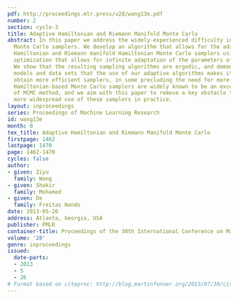 ```yaml
---
pdf: http://proceedings.mlr.press/v28/wang13e.pdf
number: 2
section: cycle-3
title: Adaptive Hamiltonian and Riemann Manifold Monte Carlo
abstract: In this paper we address the widely-experienced difficulty in tuning Hamiltonian-based
  Monte Carlo samplers. We develop an algorithm that allows for the adaptation of
  Hamiltonian and Riemann manifold Hamiltonian Monte Carlo samplers using Bayesian
  optimization that allows for infinite adaptation of the parameters of these samplers.
  We show that the resulting sampling algorithms are ergodic, and demonstrate on several
  models and data sets that the use of our adaptive algorithms makes it is easy to
  obtain more efficient samplers, in some precluding the need for more complex models.
  Hamiltonian-based Monte Carlo samplers are widely known to be an excellent choice
  of MCMC method, and we aim with this paper to remove a key obstacle towards the
  more widespread use of these samplers in practice.
layout: inproceedings
series: Proceedings of Machine Learning Research
id: wang13e
month: 0
tex_title: Adaptive Hamiltonian and Riemann Manifold Monte Carlo
firstpage: 1462
lastpage: 1470
page: 1462-1470
cycles: false
author:
- given: Ziyu
  family: Wang
- given: Shakir
  family: Mohamed
- given: De
  family: Freitas Nando
date: 2013-05-26
address: Atlanta, Georgia, USA
publisher: PMLR
container-title: Proceedings of the 30th International Conference on Machine Learning
volume: '28'
genre: inproceedings
issued:
  date-parts:
  - 2013
  - 5
  - 26
# Format based on citeproc: http://blog.martinfenner.org/2013/07/30/citeproc-yaml-for-bibliographies/
---
```

